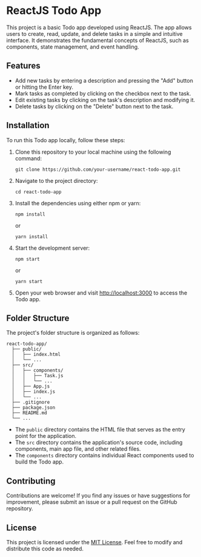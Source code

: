 # ReactJS Todo App

This project is a basic Todo app developed using ReactJS. The app allows users to create, read, update, and delete tasks in a simple and intuitive interface. It demonstrates the fundamental concepts of ReactJS, such as components, state management, and event handling.

## Features

- Add new tasks by entering a description and pressing the "Add" button or hitting the Enter key.
- Mark tasks as completed by clicking on the checkbox next to the task.
- Edit existing tasks by clicking on the task's description and modifying it.
- Delete tasks by clicking on the "Delete" button next to the task.

## Installation

To run this Todo app locally, follow these steps:

1. Clone this repository to your local machine using the following command:

   ```shell
   git clone https://github.com/your-username/react-todo-app.git
   ```

2. Navigate to the project directory:

   ```shell
   cd react-todo-app
   ```

3. Install the dependencies using either npm or yarn:

   ```shell
   npm install
   ```

   or

   ```shell
   yarn install
   ```

4. Start the development server:

   ```shell
   npm start
   ```

   or

   ```shell
   yarn start
   ```

5. Open your web browser and visit [http://localhost:3000](http://localhost:3000) to access the Todo app.

## Folder Structure

The project's folder structure is organized as follows:

```
react-todo-app/
  ├── public/
  │   ├── index.html
  │   └── ...
  ├── src/
  │   ├── components/
  │   │   ├── Task.js
  │   │   └── ...
  │   ├── App.js
  │   ├── index.js
  │   └── ...
  ├── .gitignore
  ├── package.json
  ├── README.md
  └── ...
```

- The `public` directory contains the HTML file that serves as the entry point for the application.
- The `src` directory contains the application's source code, including components, main app file, and other related files.
- The `components` directory contains individual React components used to build the Todo app.

## Contributing

Contributions are welcome! If you find any issues or have suggestions for improvement, please submit an issue or a pull request on the GitHub repository.

## License

This project is licensed under the [MIT License](LICENSE). Feel free to modify and distribute this code as needed.
